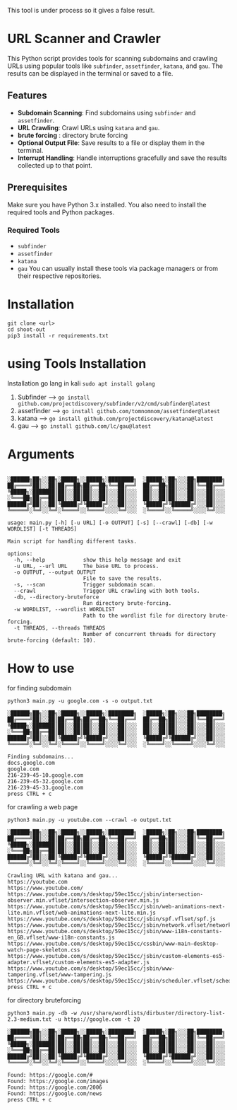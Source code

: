 This tool is under process so it gives a false result.
# URL Scanner and Crawler

This Python script provides tools for scanning subdomains and crawling URLs using popular tools like `subfinder`, `assetfinder`, `katana`, and `gau`. The results can be displayed in the terminal or saved to a file.

## Features

- **Subdomain Scanning**: Find subdomains using `subfinder` and `assetfinder`.
- **URL Crawling**: Crawl URLs using `katana` and `gau`.
- **brute forcing** : directory brute forcing
- **Optional Output File**: Save results to a file or display them in the terminal.
- **Interrupt Handling**: Handle interruptions gracefully and save the results collected up to that point.

## Prerequisites

Make sure you have Python 3.x installed. You also need to install the required tools and Python packages.

### Required Tools

- `subfinder`
- `assetfinder`
- `katana`
- `gau`
You can usually install these tools via package managers or from their respective repositories.
# Installation
```
git clone <url>
cd shoot-out
pip3 install -r requirements.txt
```
# using Tools Installation
Installation go lang in kali `sudo apt install golang`
1. Subfinder --> `go install github.com/projectdiscovery/subfinder/v2/cmd/subfinder@latest`
2. assetfinder --> `go install github.com/tomnomnom/assetfinder@latest`
3. katana --> `go install github.com/projectdiscovery/katana@latest`
4. gau --> `go install github.com/lc/gau@latest`

# Arguments
```

░██████╗██╗░░██╗░█████╗░░█████╗░████████╗  ░█████╗░██╗░░░██╗████████╗
██╔════╝██║░░██║██╔══██╗██╔══██╗╚══██╔══╝  ██╔══██╗██║░░░██║╚══██╔══╝
╚█████╗░███████║██║░░██║██║░░██║░░░██║░░░  ██║░░██║██║░░░██║░░░██║░░░
░╚═══██╗██╔══██║██║░░██║██║░░██║░░░██║░░░  ██║░░██║██║░░░██║░░░██║░░░
██████╔╝██║░░██║╚█████╔╝╚█████╔╝░░░██║░░░  ╚█████╔╝╚██████╔╝░░░██║░░░
╚═════╝░╚═╝░░╚═╝░╚════╝░░╚════╝░░░░╚═╝░░░  ░╚════╝░░╚═════╝░░░░╚═╝░░░

usage: main.py [-h] [-u URL] [-o OUTPUT] [-s] [--crawl] [-db] [-w WORDLIST] [-t THREADS]

Main script for handling different tasks.

options:
  -h, --help            show this help message and exit
  -u URL, --url URL     The base URL to process.
  -o OUTPUT, --output OUTPUT
                        File to save the results.
  -s, --scan            Trigger subdomain scan.
  --crawl               Trigger URL crawling with both tools.
  -db, --directory-bruteforce
                        Run directory brute-forcing.
  -w WORDLIST, --wordlist WORDLIST
                        Path to the wordlist file for directory brute-forcing.
  -t THREADS, --threads THREADS
                        Number of concurrent threads for directory brute-forcing (default: 10).

```

# How to use 
for finding subdomain
```
python3 main.py -u google.com -s -o output.txt

░██████╗██╗░░██╗░█████╗░░█████╗░████████╗  ░█████╗░██╗░░░██╗████████╗                                                                                        
██╔════╝██║░░██║██╔══██╗██╔══██╗╚══██╔══╝  ██╔══██╗██║░░░██║╚══██╔══╝                                                                                        
╚█████╗░███████║██║░░██║██║░░██║░░░██║░░░  ██║░░██║██║░░░██║░░░██║░░░                                                                                        
░╚═══██╗██╔══██║██║░░██║██║░░██║░░░██║░░░  ██║░░██║██║░░░██║░░░██║░░░                                                                                        
██████╔╝██║░░██║╚█████╔╝╚█████╔╝░░░██║░░░  ╚█████╔╝╚██████╔╝░░░██║░░░                                                                                        
╚═════╝░╚═╝░░╚═╝░╚════╝░░╚════╝░░░░╚═╝░░░  ░╚════╝░░╚═════╝░░░░╚═╝░░░                                                                                        
                                                                                                                                                             
Finding subdomains...
docs.google.com
google.com
216-239-45-10.google.com
216-239-45-32.google.com
216-239-45-33.google.com
press CTRL + c
```
for crawling a web page 
```
python3 main.py -u youtube.com --crawl -o output.txt

░██████╗██╗░░██╗░█████╗░░█████╗░████████╗  ░█████╗░██╗░░░██╗████████╗                                                                                        
██╔════╝██║░░██║██╔══██╗██╔══██╗╚══██╔══╝  ██╔══██╗██║░░░██║╚══██╔══╝                                                                                        
╚█████╗░███████║██║░░██║██║░░██║░░░██║░░░  ██║░░██║██║░░░██║░░░██║░░░                                                                                        
░╚═══██╗██╔══██║██║░░██║██║░░██║░░░██║░░░  ██║░░██║██║░░░██║░░░██║░░░                                                                                        
██████╔╝██║░░██║╚█████╔╝╚█████╔╝░░░██║░░░  ╚█████╔╝╚██████╔╝░░░██║░░░                                                                                        
╚═════╝░╚═╝░░╚═╝░╚════╝░░╚════╝░░░░╚═╝░░░  ░╚════╝░░╚═════╝░░░░╚═╝░░░                                                                                        
                                                                                                                                                             
Crawling URL with katana and gau...
https://youtube.com
https://www.youtube.com/
https://www.youtube.com/s/desktop/59ec15cc/jsbin/intersection-observer.min.vflset/intersection-observer.min.js
https://www.youtube.com/s/desktop/59ec15cc/jsbin/web-animations-next-lite.min.vflset/web-animations-next-lite.min.js
https://www.youtube.com/s/desktop/59ec15cc/jsbin/spf.vflset/spf.js
https://www.youtube.com/s/desktop/59ec15cc/jsbin/network.vflset/network.js
https://www.youtube.com/s/desktop/59ec15cc/jsbin/www-i18n-constants-en_GB.vflset/www-i18n-constants.js
https://www.youtube.com/s/desktop/59ec15cc/cssbin/www-main-desktop-watch-page-skeleton.css
https://www.youtube.com/s/desktop/59ec15cc/jsbin/custom-elements-es5-adapter.vflset/custom-elements-es5-adapter.js
https://www.youtube.com/s/desktop/59ec15cc/jsbin/www-tampering.vflset/www-tampering.js
https://www.youtube.com/s/desktop/59ec15cc/jsbin/scheduler.vflset/scheduler.js
press CTRL + c
```
for directory bruteforcing
```
python3 main.py -db -w /usr/share/wordlists/dirbuster/directory-list-2.3-medium.txt -u https://google.com -t 20

░██████╗██╗░░██╗░█████╗░░█████╗░████████╗  ░█████╗░██╗░░░██╗████████╗                                                                                        
██╔════╝██║░░██║██╔══██╗██╔══██╗╚══██╔══╝  ██╔══██╗██║░░░██║╚══██╔══╝                                                                                        
╚█████╗░███████║██║░░██║██║░░██║░░░██║░░░  ██║░░██║██║░░░██║░░░██║░░░                                                                                        
░╚═══██╗██╔══██║██║░░██║██║░░██║░░░██║░░░  ██║░░██║██║░░░██║░░░██║░░░                                                                                        
██████╔╝██║░░██║╚█████╔╝╚█████╔╝░░░██║░░░  ╚█████╔╝╚██████╔╝░░░██║░░░                                                                                        
╚═════╝░╚═╝░░╚═╝░╚════╝░░╚════╝░░░░╚═╝░░░  ░╚════╝░░╚═════╝░░░░╚═╝░░░                                                                                        
                                                                                                                                                             
Found: https://google.com/# 
Found: https://google.com/images
Found: https://google.com/2006
Found: https://google.com/news
press CTRL + c
```







